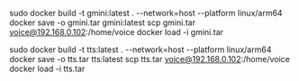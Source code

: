 sudo docker build -t gmini:latest . --network=host --platform linux/arm64
docker save -o gmini.tar gmini:latest
scp gmini.tar voice@192.168.0.102:/home/voice
docker load -i gmini.tar

sudo docker build -t tts:latest . --network=host --platform linux/arm64
docker save -o tts.tar tts:latest
scp tts.tar voice@192.168.0.102:/home/voice
docker load -i tts.tar
